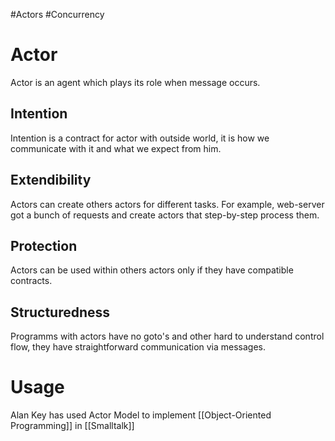 #Actors #Concurrency 
# Actor
Actor is an agent which plays its role when message occurs.
## Intention
Intention is a contract for actor with outside world, it is how we communicate with it and what we expect from him.
## Extendibility
Actors can create others actors for different tasks. For example, web-server got a bunch of requests and create actors that step-by-step process them.
## Protection
Actors can be used within others actors only if they have compatible contracts.
## Structuredness
Programms with actors have no goto's and other hard to understand control flow, they have straightforward communication via messages.

# Usage
Alan Key has used Actor Model to implement [[Object-Oriented Programming]] in [[Smalltalk]]